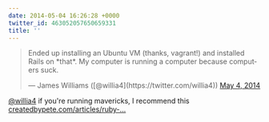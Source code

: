 ```yaml
---
date: 2014-05-04 16:26:28 +0000
twitter_id: 463052057650659331
title: ''
---
```


<blockquote class="twitter-tweet"><p lang="en" dir="ltr">Ended up installing an Ubuntu VM (thanks, vagrant!) and installed Rails on *that*. My computer is running a computer because computers suck.</p>&mdash; James Williams ([@willia4](https://twitter.com/willia4)) <a href="https://twitter.com/willia4/status/463047923522359296?ref_src=twsrc%5Etfw">May 4, 2014</a></blockquote>
<script async src="https://platform.twitter.com/widgets.js" charset="utf-8"></script>

[@willia4](https://twitter.com/willia4) if you're running mavericks, I recommend this [createdbypete.com/articles/ruby-…](http://www.createdbypete.com/articles/ruby-on-rails-development-setup-for-mac-osx/)
